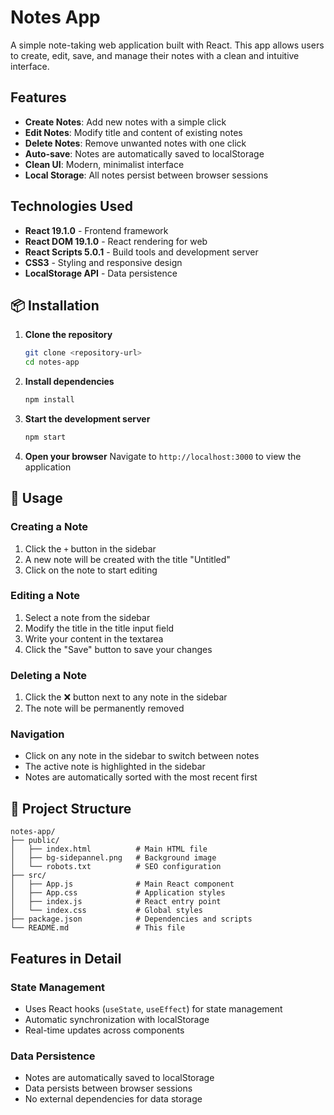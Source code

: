 # Notes App

A simple note-taking web application built with React. This app allows users to create, edit, save, and manage their notes with a clean and intuitive interface.

## Features

- **Create Notes**: Add new notes with a simple click
- **Edit Notes**: Modify title and content of existing notes
- **Delete Notes**: Remove unwanted notes with one click
- **Auto-save**: Notes are automatically saved to localStorage
- **Clean UI**: Modern, minimalist interface
- **Local Storage**: All notes persist between browser sessions

## Technologies Used

- **React 19.1.0** - Frontend framework
- **React DOM 19.1.0** - React rendering for web
- **React Scripts 5.0.1** - Build tools and development server
- **CSS3** - Styling and responsive design
- **LocalStorage API** - Data persistence

## 📦 Installation

1. **Clone the repository**
   ```bash
   git clone <repository-url>
   cd notes-app
   ```

2. **Install dependencies**
   ```bash
   npm install
   ```

3. **Start the development server**
   ```bash
   npm start
   ```

4. **Open your browser**
   Navigate to `http://localhost:3000` to view the application

## 🎯 Usage

### Creating a Note
1. Click the `+` button in the sidebar
2. A new note will be created with the title "Untitled"
3. Click on the note to start editing

### Editing a Note
1. Select a note from the sidebar
2. Modify the title in the title input field
3. Write your content in the textarea
4. Click the "Save" button to save your changes

### Deleting a Note
1. Click the ❌ button next to any note in the sidebar
2. The note will be permanently removed

### Navigation
- Click on any note in the sidebar to switch between notes
- The active note is highlighted in the sidebar
- Notes are automatically sorted with the most recent first

## 📁 Project Structure

```
notes-app/
├── public/
│   ├── index.html          # Main HTML file
│   ├── bg-sidepannel.png   # Background image
│   └── robots.txt          # SEO configuration
├── src/
│   ├── App.js              # Main React component
│   ├── App.css             # Application styles
│   ├── index.js            # React entry point
│   └── index.css           # Global styles
├── package.json            # Dependencies and scripts
└── README.md               # This file
```
## Features in Detail

### State Management
- Uses React hooks (`useState`, `useEffect`) for state management
- Automatic synchronization with localStorage
- Real-time updates across components

### Data Persistence
- Notes are automatically saved to localStorage
- Data persists between browser sessions
- No external dependencies for data storage
